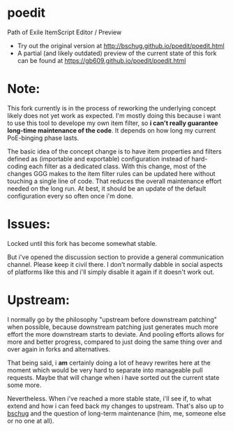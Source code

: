 # poedit
Path of Exile ItemScript Editor / Preview

* Try out the original version at http://bschug.github.io/poedit/poedit.html
* A partial (and likely outdated) preview of the current state of this fork can be found at https://gb609.github.io/poedit/poedit.html

# Note:
This fork currently is in the process of reworking the underlying concept likely does not yet work as expected. 
I'm mostly doing this because i want to use this tool to develope my own item filter, so **i can't really guarantee long-time maintenance of the code**. It depends on how long my current PoE-binging phase lasts.

The basic idea of the concept change is to have item properties and filters defined as (importable and exportable) configuration instead of hard-coding each filter as a dedicated class. With this change, most of the changes GGG makes to the item filter rules can be updated here without touching a single line of code. That reduces the overall maintenance effort needed on the long run. At best, it should be an update of the default configuration every so often once i'm done.

# Issues:
Locked until this fork has become somewhat stable. 

But i've opened the discussion section to provide a general communication channel. Please keep it civil there. I don't normally dabble in social aspects of platforms like this and i'll simply disable it again if it doesn't work out.

# Upstream:
I normally go by the philosophy "upstream before downstream patching" when possible, because downstream patching just generates much more effort the more downstream starts to deviate. And pooling efforts allows for more and better progress, compared to just doing the same thing over and over again in forks and alternatives.

That being said, i **am** certainly doing a lot of heavy rewrites here at the moment which would be very hard to separate into manageable pull requests. Maybe that will change when i have sorted out the current state some more.

Nevertheless. When i've reached a more stable state, i'll see if, to what extend and how i can feed back my changes to upstream. That's also up to [bschug](https://github.com/bschug) and the question of long-term maintenance (him, me, someone else or no one at all).
